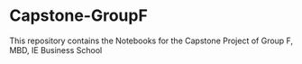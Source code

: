 # Capstone-GroupF
This repository contains the Notebooks for the Capstone Project of Group F, MBD, IE Business School

